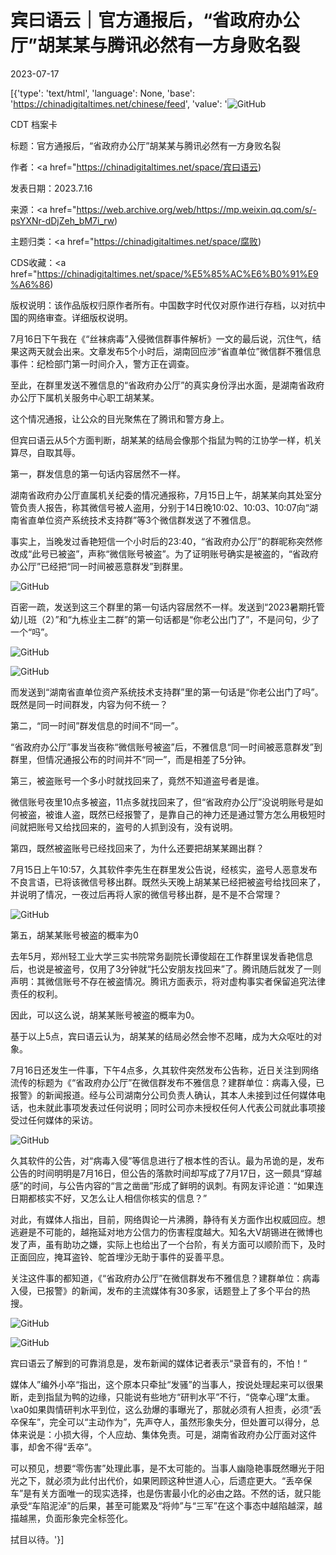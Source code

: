 # 宾曰语云｜官方通报后，“省政府办公厅”胡某某与腾讯必然有一方身败名裂

2023-07-17

[{'type': 'text/html', 'language': None, 'base': 'https://chinadigitaltimes.net/chinese/feed', 'value': '![GitHub](https://chinadigitaltimes.net/chinese/files/2023/07/post-698320-64b53da7c366f.)



CDT 档案卡

标题：官方通报后，“省政府办公厅”胡某某与腾讯必然有一方身败名裂

作者：<a href="https://chinadigitaltimes.net/space/宾曰语云)

发表日期：2023.7.16

来源：<a href="https://web.archive.org/web/https://mp.weixin.qq.com/s/-psYXNr-dDjZeh_bM7i_rw)

主题归类：<a href="https://chinadigitaltimes.net/space/腐败)

CDS收藏：<a href="https://chinadigitaltimes.net/space/%E5%85%AC%E6%B0%91%E9%A6%86)

版权说明：该作品版权归原作者所有。中国数字时代仅对原作进行存档，以对抗中国的网络审查。详细版权说明。





7月16日下午我在《“丝袜病毒”入侵微信群事件解析》一文的最后说，沉住气，结果这两天就会出来。文章发布5个小时后，湖南回应涉“省直单位”微信群不雅信息事件：纪检部门第一时间介入，警方正在调查。

至此，在群里发送不雅信息的“省政府办公厅”的真实身份浮出水面，是湖南省政府办公厅下属机关服务中心职工胡某某。

这个情况通报，让公众的目光聚焦在了腾讯和警方身上。

但宾曰语云从5个方面判断，胡某某的结局会像那个指鼠为鸭的江协学一样，机关算尽，自取其辱。

第一，群发信息的第一句话内容居然不一样。

湖南省政府办公厅直属机关纪委的情况通报称，7月15日上午，胡某某向其处室分管负责人报告，称其微信号被人盗用，分别于14日晚10:02、10:03、10:07向“湖南省直单位资产系统技术支持群”等3个微信群发送了不雅信息。

事实上，当晚发过香艳短信一个小时后的23:40，“省政府办公厅”的群昵称突然修改成“此号已被盗”，声称“微信账号被盗”。为了证明账号确实是被盗的，“省政府办公厅”已经把“同一时间被恶意群发”到群里。

![GitHub](https://chinadigitaltimes.net/chinese/files/2023/07/post-698320-64b53daadc746.png)

百密一疏，发送到这三个群里的第一句话内容居然不一样。发送到“2023暑期托管幼儿班（2）”和“九栋业主二群”的第一句话都是“你老公出门了”，不是问句，少了一个“吗”。

![GitHub](https://chinadigitaltimes.net/chinese/files/2023/07/post-698320-64b53dabed339.png)

![GitHub](https://chinadigitaltimes.net/chinese/files/2023/07/post-698320-64b53dad1444d.png)

而发送到“湖南省直单位资产系统技术支持群”里的第一句话是“你老公出门了吗”。既然是同一时间群发，内容为何不统一？

第二，“同一时间”群发信息的时间不“同一”。

“省政府办公厅”事发当夜称“微信账号被盗”后，不雅信息“同一时间被恶意群发”到群里，但情况通报公布的时间并不“同一”，而是相差了5分钟。

第三，被盗账号一个多小时就找回来了，竟然不知道盗号者是谁。

微信账号夜里10点多被盗，11点多就找回来了，但“省政府办公厅”没说明账号是如何被盗，被谁人盗，既然已经报警了，是靠自己的神力还是通过警方怎么用极短时间就把账号又给找回来的，盗号的人抓到没有，没有说明。

第四，既然被盗账号已经找回来了，为什么还要把胡某某踢出群？

7月15日上午10:57，久其软件李先生在群里发公告说，经核实，盗号人恶意发布不良言语，已将该微信号移出群。既然头天晚上胡某某已经把被盗号给找回来了，并说明了情况，一夜过后再将人家的微信号移出群，是不是不合常理？

![GitHub](https://chinadigitaltimes.net/chinese/files/2023/07/post-698320-64b53db09fca0.png)

第五，胡某某账号被盗的概率为0

去年5月，郑州轻工业大学三实书院常务副院长谭俊超在工作群里误发香艳信息后，也说是被盗号，仅用了3分钟就“托公安朋友找回来”了。腾讯随后就发了一则声明：其微信账号不存在被盗情况。腾讯方面表示，将对虚构事实者保留追究法律责任的权利。

因此，可以这么说，胡某某账号被盗的概率为0。

基于以上5点，宾曰语云认为，胡某某的结局必然会惨不忍睹，成为大众呕吐的对象。

7月16日还发生一件事，下午4点多，久其软件突然发布公告称，近日关注到网络流传的标题为《“省政府办公厅”在微信群发布不雅信息？建群单位：病毒入侵，已报警》的新闻报道。经与公司湖南分公司负责人确认，其本人未接到过任何媒体电话，也未就此事项发表过任何说明；同时公司亦未授权任何人代表公司就此事项接受过任何媒体的采访。

![GitHub](https://chinadigitaltimes.net/chinese/files/2023/07/post-698320-64b53db2b0e29.)

久其软件的公告，对“病毒入侵”等信息进行了根本性的否认。最为吊诡的是，发布公告的时间明明是7月16日，但公告的落款时间却写成了7月17日，这一颇具“穿越感”的时间，与公告内容的“言之凿凿”形成了鲜明的讽刺。有网友评论道：“如果连日期都核实不好，又怎么让人相信你核实的信息？”

对此，有媒体人指出，目前，网络舆论一片沸腾，静待有关方面作出权威回应。想逃避是不可能的，越拖延对地方公信力的伤害程度越大。知名大V胡锡进在微博也发了声，虽有助功之嫌，实际上也给出了一个台阶，有关方面可以顺阶而下，及时正面回应，掩耳盗铃、鸵首埋沙无助于事件的妥善平息。

关注这件事的都知道，《“省政府办公厅”在微信群发布不雅信息？建群单位：病毒入侵，已报警》的新闻，发布的主流媒体有30多家，话题登上了多个平台的热搜。

![GitHub](https://chinadigitaltimes.net/chinese/files/2023/07/post-698320-64b53db4e5c77.png)

![GitHub](https://chinadigitaltimes.net/chinese/files/2023/07/post-698320-64b53db6026be.png)

宾曰语云了解到的可靠消息是，发布新闻的媒体记者表示“录音有的，不怕！“

媒体人”编外小卒“指出，这个原本只牵扯“发骚”的当事人，按说处理起来可以很果断，走到指鼠为鸭的边缘，只能说有些地方“研判水平”不行，“侥幸心理”太重。\xa0如果舆情研判水平到位，这么劲爆的事曝光了，那就必须有人担责，必须“丢卒保车”，完全可以“主动作为”，先声夺人，虽然形象失分，但处置可以得分，总体来说是：小损大得，个人应劫、集体免责。可是，湖南省政府办公厅面对这件事，却舍不得“丢卒”。

可以预见，想要“零伤害”处理此事，是不太可能的。当事人幽隐艳事既然曝光于阳光之下，就必须为此付出代价，如果罔顾这种世道人心，后遗症更大。“丢卒保车”是有关方面唯一的现实选择，也是伤害最小化的必由之路。不然的话，就只能承受“车陷泥淖”的后果，甚至可能累及“将帅”与“三军”在这个事态中越陷越深，越描越黑，负面形象完全标签化。

拭目以待。'}]